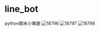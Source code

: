 # line_bot
python期末小專題
![18796](https://user-images.githubusercontent.com/54828956/178127449-f8abf3be-e446-4443-a23c-91dcbd6a78f8.jpg)
![18797](https://user-images.githubusercontent.com/54828956/178127450-c3424f00-41bc-4d87-aeaa-8df2d92fed41.jpg)
![18798](https://user-images.githubusercontent.com/54828956/178127451-2ecacc57-984a-4d41-9133-f1aa639ab6ea.jpg)

